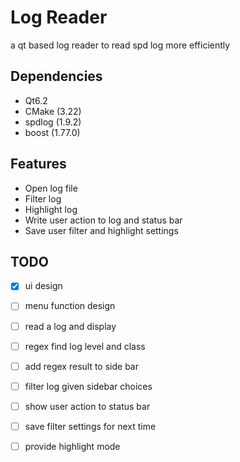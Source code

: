 # Log Reader
a qt based log reader to read spd log more efficiently

## Dependencies
- Qt6.2
- CMake (3.22)
- spdlog (1.9.2)
- boost (1.77.0)

## Features
- Open log file
- Filter log
- Highlight log
- Write user action to log and status bar
- Save user filter and highlight settings

## TODO
- [x] ui design
- [ ] menu function design
- [ ] read a log and display
- [ ] regex find log level and class
- [ ] add regex result to side bar
- [ ] filter log given sidebar choices
- [ ] show user action to status bar
- [ ] save filter settings for next time
- [ ] provide highlight mode



